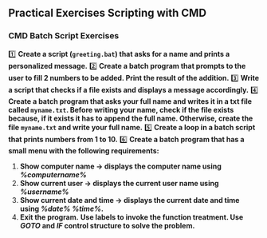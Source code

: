 ## Practical Exercises Scripting with CMD

### CMD Batch Script Exercises
1️⃣ **Create a script (`greeting.bat`) that asks for a name and prints a personalized message.**
2️⃣ **Create a batch program that prompts to the user to fill 2 numbers to be added. Print the result of the addition.**
3️⃣ **Write a script that checks if a file exists and displays a message accordingly.**
4️⃣ **Create a batch program that asks your full name and writes it in a txt file called `myname.txt`. Before writing your name, check if the file exists because, if it exists it has to append the full name. Otherwise, create the file `myname.txt` and write your full name.**
5️⃣ **Create a loop in a batch script that prints numbers from 1 to 10.**
6️⃣ **Create a batch program that has a small menu with the following requirements:**
1. **Show computer name → displays the computer name using *%computername%***
2. **Show current user → displays the current user name using *%username%***
3. **Show current date and time → displays the current date and time using *%date% %time%*.**
4. **Exit the program.**
**Use labels to invoke the function treatment. Use *GOTO* and *IF* control structure to solve the problem.**